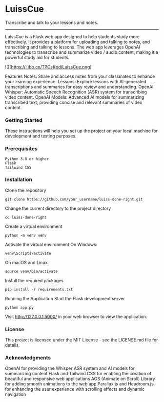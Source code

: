 # LuissCue
Transcribe and talk to your lessons and notes.

---

LuissCue is a Flask web app designed to help students study more effectively. It provides a platform for uploading and talking to notes, and transcribing and talking to lessons. The web app leverages OpenAI technologies to transcribe and summarize video / audio content, making it a powerful study aid for students.

!()[https://i.ibb.co/TPCsKpd/LuissCue.png]

Features
Notes: Share and access notes from your classmates to enhance your learning experience.
Lessons: Explore lessons with AI-generated transcriptions and summaries for easy review and understanding.
OpenAI Whisper: Automatic Speech Recognition (ASR) system for transcribing video content.
OpenAI Models: Advanced AI models for summarizing transcribed text, providing concise and relevant summaries of video content.

### Getting Started
These instructions will help you set up the project on your local machine for development and testing purposes.

### Prerequisites
```
Python 3.8 or higher
Flask
Tailwind CSS
```

### Installation

Clone the repository
```
git clone https://github.com/your_username/luiss-done-right.git
```
Change the current directory to the project directory
```
cd luiss-done-right
```
Create a virtual environment
```
python -m venv venv
```
Activate the virtual environment
On Windows:
```
venv\Scripts\activate
```
On macOS and Linux:
```
source venv/bin/activate
```
Install the required packages
```
pip install -r requirements.txt
```
Running the Application
Start the Flask development server
```
python app.py
```
Visit http://127.0.0.1:5000/ in your web browser to view the application.

### License
This project is licensed under the MIT License - see the LICENSE.md file for details.

### Acknowledgments
OpenAI for providing the Whisper ASR system and AI models for summarizing content
Flask and Tailwind CSS for enabling the creation of beautiful and responsive web applications
AOS (Animate on Scroll) Library for adding smooth animations to the web app
Parallax.js and Headroom.js for enhancing the user experience with scrolling effects and dynamic navigation
